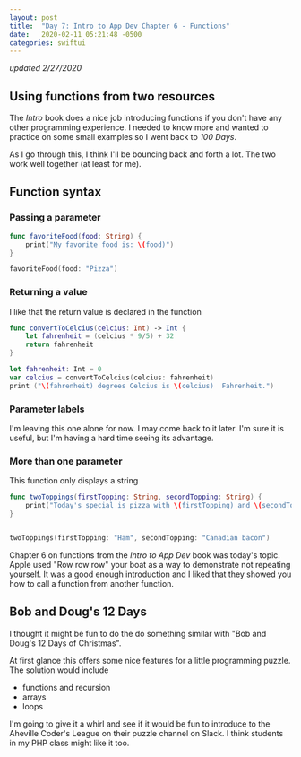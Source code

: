 ```yaml
---
layout: post
title:  "Day 7: Intro to App Dev Chapter 6 - Functions"
date:   2020-02-11 05:21:48 -0500
categories: swiftui
---
```

*updated 2/27/2020*

## Using functions from two resources

The _Intro_ book does a nice job introducing functions if you don't have any other programming experience. I needed to know more and wanted to practice on some small examples so I went back to _100 Days_. 

As I go through this, I think I'll be bouncing back and forth a lot. The two work well together (at least for me).

## Function syntax

### Passing a parameter

```swift
func favoriteFood(food: String) {
    print("My favorite food is: \(food)")
}

favoriteFood(food: "Pizza")
```

### Returning a value

I like that the return value is declared in the function

```swift
func convertToCelcius(celcius: Int) -> Int {
    let fahrenheit = (celcius * 9/5) + 32
    return fahrenheit
}

let fahrenheit: Int = 0
var celcius = convertToCelcius(celcius: fahrenheit)
print ("\(fahrenheit) degrees Celcius is \(celcius)  Fahrenheit.")
```

### Parameter labels

I'm leaving this one alone for now. I may come back to it later. I'm sure it is useful, but I'm having a hard time seeing its advantage. 

### More than one parameter

This function only displays a string

```swift
func twoToppings(firstTopping: String, secondTopping: String) {
    print("Today's special is pizza with \(firstTopping) and \(secondTopping)")
}


twoToppings(firstTopping: "Ham", secondTopping: "Canadian bacon")
```


Chapter 6 on functions from the _Intro to App Dev_ book was today's topic. Apple used "Row row row" your boat as a way to demonstrate not repeating yourself. It was a good enough introduction and I liked that they showed you how to call a function from another function.

## Bob and Doug's 12 Days

I thought it might be fun to do the do something similar with "Bob and Doug's 12 Days of Christmas". 

At first glance this offers some nice features for a little programming puzzle. The solution would include

* functions and recursion
* arrays
* loops

I'm going to give it a whirl and see if it would be fun to introduce to the Aheville Coder's League on their puzzle channel on Slack. I think students in my PHP class might like it too.  


